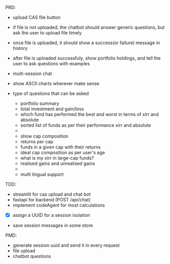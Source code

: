 PRD:

- upload CAS file button
- if file is not uploaded, the chatbot should answer generic questions, but ask the user to upload file timely
- once file is uploaded, it should show a success(or failure) message in history
- after file is uploaded successfuly, show portfolio holdings, and tell the user to ask questions with examples
- multi-session chat
- show ASCII charts wherever make sense

- type of questions that can be asked
    + portfolio summary
    + total investment and gain/loss
    + which fund has performed the best and worst in terms of xirr and absolute
    + sorted list of funds as per their performance xirr and absolute
    + 
    + show cap composition
    + returns per cap
    + funds in a given cap with their returns
    + ideal cap composition as per user's age
    + what is my xirr in large-cap funds?
    + realised gains and unrealised gains
    +
    + multi lingual support


TDD:

- streamlit for cas upload and chat bot
- fastapi for backend (POST /api/chat)
- implement codeAgent for most calculations
- [x] assign a UUID for a session isolation
- save session messages in some store


PMD:

- generate session uuid and send it in every request
- file upload
- chatbot questions
